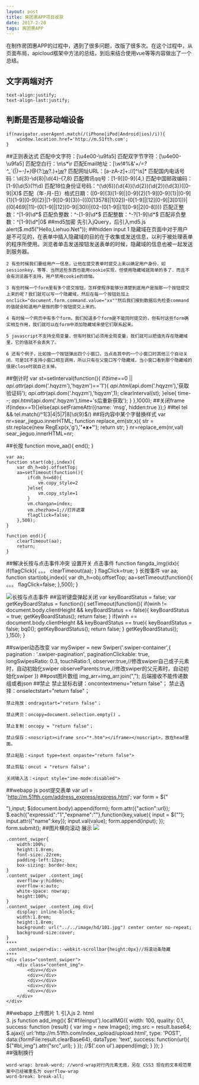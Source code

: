 ```yaml
---
layout: post
title: 房团惠APP项目收获
date: 2017-2-20
tags: 房团惠APP 
---
```


  在制作房团惠APP的过程中，遇到了很多问题，改版了很多次。在这个过程中，从页面布局，apicloud框架中方法的总结，到后来结合使用vue等等内容做出了一个总结。	

## 文字两端对齐

	text-align:justify; 
	text-align-last:justify; 

## 判断是否是移动端设备

	if(navigator.userAgent.match(/(iPhone|iPod|Android|ios)/i)){
		window.location.href='http://m.51fth.com';
	}

##正则表达式
	匹配中文字符：[\u4e00-\u9fa5]
	匹配双字节字符：[\u4e00-\u9fa5]
	匹配空白行：\n\s*\r
	匹配Email地址：[\w!#$%&'*+/=?^_`{|}~-]+(?:\.[\w!#$%&'*+/=?^_`{|}~-]+)*@(?:[\w](?:[\w-]*[\w])?\.)+[\w](?:[\w-]*[\w])?
	匹配网址URL：[a-zA-z]+://[^\s]*
	匹配国内电话号码：\d{3}-\d{8}|\d{4}-\{7,8}
	匹配腾讯qq号：[1-9][0-9]{4,}
	匹配中国邮政编码：[1-9]\d{5}(?!\d)
	匹配18位身份证号码：^(\d{6})(\d{4})(\d{2})(\d{2})(\d{3})([0-9]|X)$
	匹配（年-月-日）格式日期：([0-9]{3}[1-9]|[0-9]{2}[1-9][0-9]{1}|[0-9]{1}[1-9][0-9]{2}|[1-9][0-9]{3})-(((0[13578]|1[02])-(0[1-9]|[12][0-9]|3[01]))|((0[469]|11)-(0[1-9]|[12][0-9]|30))|(02-(0[1-9]|[1][0-9]|2[0-8])))
	匹配正整数：^[1-9]\d*$
	匹配负整数：^-[1-9]\d*$
	匹配整数：^-?[1-9]\d*$
	匹配非负整数：^[1-9]\d*|0$
##md5加密
	先引入jQuery，后引入md5.js
	alert($.md5("Hello,Liehuo.Net")); 
##hidden input
	1 隐藏域在页面中对于用户是不可见的，在表单中插入隐藏域的目的在于收集或发送信息，以利于被处理表单的程序所使用。浏览者单击发送按钮发送表单的时候，隐藏域的信息也被一起发送到服务器。 

	2 有些时候我们要给用户一信息，让他在提交表单时提交上来以确定用户身份，如sessionkey，等等．当然这些东西也能用cookie实现，但使用隐藏域就简单的多了．而且不会有浏览器不支持，用户禁用cookie的烦恼。 
	
	3 有些时候一个form里有多个提交按钮，怎样使程序能够分清楚到底用户是按那一个按钮提交上来的呢？我们就可以写一个隐藏域，然后在每一个按钮处加上onclick="document.form.command.value="xx""然后我们接到数据后先检查command的值就会知道用户是按的那个按钮提交上来的。 
	
	4 有时候一个网页中有多个form，我们知道多个form是不能同时提交的，但有时这些form确实相互作用，我们就可以在form中添加隐藏域来使它们联系起来。 
	
	5 javascript不支持全局变量，但有时我们必须用全局变量，我们就可以把值先存在隐藏域里，它的值就不会丢失了。 
	
	6 还有个例子，比如按一个按钮弹出四个小窗口，当点击其中的一个小窗口时其他三个自动关闭．可是IE不支持小窗口相互调用，所以只有在父窗口写个隐藏域，当小窗口看到那个隐藏域的值是close时就自己关掉。 
##倒计时
	var st=setInterval(function(){
        if(time==0 || $api.attr($api.dom('.hqyzm'),'hqyzm')=='1'){
            $api.html($api.dom('.hqyzm'),'获取验证码');
            $api.attr($api.dom('.hqyzm'),'hqyzm',1);
            clearInterval(st);
        }else{
            time--;
            $api.html($api.dom('.hqyzm'),time+'s后重新获取');
        }
    },1000);
##关闭frame
	if(index==1){}else{api.setFrameAttr({name: 'msg', hidden:true });}
##tel
	tel && tel.match(/^1[3|4|5|7|8]\d{9}$/)
##将内容中某个字替换样式
	var nr=sear_jieguo.innerHTML;
    function replace_em(str,x){
        str = str.replace(new RegExp(x,'g'),'<b>'+x+'</b>');
        return str;
    }
    nr=replace_em(nr,val)
    sear_jieguo.innerHTML=nr;

##长按
	function move_aa(){
	    end();
	}
	
	var aa;   
	function start(obj,index){
		var dh_h=obj.offsetTop;
	    aa=setTimeout(function(){
	        if(dh_h<=60){
				vm.copy_style=2
			}else{
				vm.copy_style=1
			}
			vm.changan=index;
	        vm.zhezhao=1;//打开遮罩
	        flagClick=false;
	    },500);
	}

	function end(){
	    clearTimeout(aa);
	    return;
	}
##解决长按与点击事件冲突
	设置开关
	点击事件
		function fangda_img(idx){
			if(flagClick){
				。。。
			    clearTimeout(aa);
			}
			flagClick=true;
		}
	长按事件
		var aa;   
		function start(obj,index){
			var dh_h=obj.offsetTop;
		    aa=setTimeout(function(){
		       	。。。
		        flagClick=false;
		    },500);
		}

![长按与点击事件](http://i.imgur.com/vcTwMuj.png)
##监听键盘弹起关闭
	var keyBoardStatus = false;
	var getKeyBoardStatus = function(){
	    setTimeout(function(){
	        if(winh != document.body.clientHeight && keyBoardStatus == false){
	            keyBoardStatus = true;
	            getKeyBoardStatus();
	            return false;
	        }
	        if(winh == document.body.clientHeight && keyBoardStatus == true){
	            keyBoardStatus = false;
	            bq0();
	            getKeyBoardStatus();
	            return false;
	        }
	        getKeyBoardStatus();
	    },150);
	}

##swiper动态改变
	var mySwiper = new Swiper('.swiper-container',{
		pagination : '.swiper-pagination',
	    paginationClickable: true,
	    longSwipesRatio: 0.3,
	    touchRatio:1,
	    observer:true,//修改swiper自己或子元素时，自动初始化swiper
	    observeParents:true,//修改swiper的父元素时，自动初始化swiper
	})
##post图片数组
	img_arr=img_arr.join(",");
	后端接收不能传递数组或者json
##禁止
	禁止鼠标右键：oncontextmenu="return false"；
	禁止选择：onselectstart="return false"；
	
	禁止拖放：ondragstart="return false"；
	
	禁止拷贝：oncopy=document.selection.empty() 。
	
	禁止复制：oncopy = "return false"；
	
	禁止保存：<noscript><iframe src="*.htm"></iframe></noscript>，放在head里面。
	
	禁止粘贴：<input type=text onpaste="return false">
	
	禁止剪贴：oncut = "return false"；
	
	关闭输入法：<input style="ime-mode:disabled">
##webapp    js post提交表单
	var url = 'http://m.51fth.com/address_express/express.html';
	var form = $("<form method='post'></form>"),input;
	$(document.body).append(form);
	form.attr({"action":url});
	$.each({"expressid":"1","expname":""},function(key,value){
		input = $("<input type='hidden'>");
		input.attr({"name":key});
		input.val(value);
		form.append(input);
	});
	form.submit();
##图片横向滚动
	展示
![](http://i.imgur.com/hXSG8W4.png)
	

	.content_swiper{
        width:100%;
        height:1.8rem;
    	font-size:.22rem;
    	padding-left:12px;
        box-sizing: border-box;
    }
    .content_swiper .content_img{
        overflow-y:hidden;
        overflow-x:auto; 
        white-space: nowrap;
        height:100%;
    }
    .content_swiper .content_img div{
        display: inline-block;
    	width:1.8rem;
    	height:1.8rem;
    	background: url("../../image/hd/101.jpg") center center no-repeat;
    	background-size:cover;
    }
	****
    .content_swiper>div::-webkit-scrollbar{height:0px}//将滚动条隐藏
	****
	<div class="content_swiper">
        <div class="content_img">
            <div></div>
            <div></div>
            <div></div>
            <div></div>
            <div></div>
        </div>
    </div>
##webapp 上传图片
	1.
		引入js
		<script src="http://img.51fth.com/themes/js/BUG.mini.js"></script>
    	<script  src='http://img.51fth.com/themes/js/LocalIMG.js'></script>
	2. html
		<input type="file"   id='fileinput' style="opacity: 0;" onclick="add_img()" accept="image/*">
	3. js
		function add_img(){
	       $('#fileinput').localIMG({
	            width: 100,
	            quality: 0.1,
	            success: function (result) {
	                var img = new Image();
	                img.src = result.base64;
	                $.ajax({
	                        url:'http://m.51fth.com/index_upload/upload.html',
	                        type: 'POST',
	                        data:{formFile:result.clearBase64},
	                        dataType: 'text',
	                        success: function(url){
	                           $("#bl_img").attr("src",url);
	                        }
	                    }); 
	                //$('.con ul').append(img);
	            }
	        });
	    }	
##强制换行

	word-wrap: break-word; //word-wrap对行内元素无效，另在 CSS3 现在的文本规范草案中已经被重名为 overflow-wrap
	word-break: break-all; 


